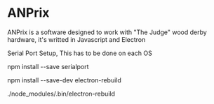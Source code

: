 # ANPrix

ANPrix is a software designed to work with "The Judge" wood derby hardware, it's writted in Javascript and Electron

Serial Port Setup, This has to be done on each OS

npm install --save serialport

npm install --save-dev electron-rebuild

./node_modules/.bin/electron-rebuild



